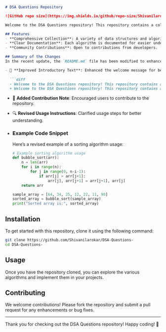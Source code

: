 ```markdown
# DSA Questions Repository

![GitHub repo size](https://img.shields.io/github/repo-size/Shivanilarokar/DSA-Questions-) ![GitHub contributors](https://img.shields.io/github/contributors/Shivanilarokar/DSA-Questions-) ![GitHub stars](https://img.shields.io/github/stars/Shivanilarokar/DSA-Questions?style=social)

Welcome to the DSA Questions repository! This repository contains a collection of data structures and algorithms designed to enhance your programming skills.

## Features
- **Comprehensive Collection**: A variety of data structures and algorithms.
- **Clear Documentation**: Each algorithm is documented for easier understanding.
- **Community Contributions**: Open to contributions from developers.

## Summary of the Changes
In the recent update, the `README.md` file has been modified to enhance clarity and provide better guidance for users. The following changes were made:

- 📝 **Improved Introductory Text**: Enhanced the welcome message for better engagement.
  
  ```diff
  - Welcome to the DSA Questions repository! This repository contains a collection of data structures and algorithms designed to help you master coding interviews and improve your problem-solving skills.
  + Welcome to the DSA Questions repository! This repository contains a collection of data structures and algorithms designed to enhance your programming skills.
  ```

- 🤝 **Added Contribution Note**: Encouraged users to contribute to the repository.
  
- 🔍 **Revised Usage Instructions**: Clarified usage steps for better understanding.

- ### Example Code Snippet
  Here’s a revised example of a sorting algorithm usage:

  ```python
  # Example sorting algorithm usage
  def bubble_sort(arr):
      n = len(arr)
      for i in range(n):
          for j in range(0, n-i-1):
              if arr[j] > arr[j+1]:
                  arr[j], arr[j+1] = arr[j+1], arr[j]
      return arr
  
  sample_array = [64, 34, 25, 12, 22, 11, 90]
  sorted_array = bubble_sort(sample_array)
  print("Sorted array is:", sorted_array)
  ```

## Installation
To get started with this repository, clone it using the following command:

```bash
git clone https://github.com/Shivanilarokar/DSA-Questions-
cd DSA-Questions-
```

## Usage
Once you have the repository cloned, you can explore the various algorithms and implement them in your projects.

## Contributing
We welcome contributions! Please fork the repository and submit a pull request for any enhancements or bug fixes.

---

Thank you for checking out the DSA Questions repository! Happy coding! 🚀
```